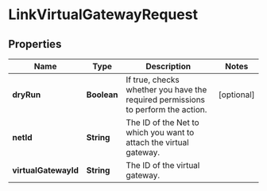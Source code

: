 

# LinkVirtualGatewayRequest


## Properties

| Name | Type | Description | Notes |
|------------ | ------------- | ------------- | -------------|
|**dryRun** | **Boolean** | If true, checks whether you have the required permissions to perform the action. |  [optional] |
|**netId** | **String** | The ID of the Net to which you want to attach the virtual gateway. |  |
|**virtualGatewayId** | **String** | The ID of the virtual gateway. |  |



